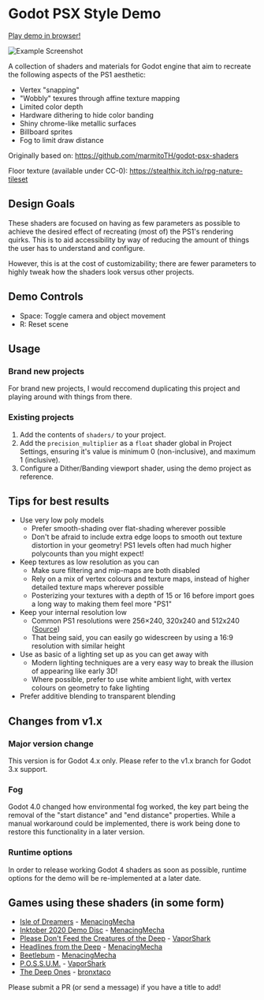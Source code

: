 # Godot PSX Style Demo

[Play demo in browser!](https://menacingmecha.itch.io/godot-psx-style-demo)

![Example Screenshot](./readme-assets/screenshot.png)

A collection of shaders and materials for Godot engine that aim to recreate the following aspects of the PS1 aesthetic:

- Vertex "snapping"
- "Wobbly" texures through affine texture mapping
- Limited color depth
- Hardware dithering to hide color banding
- Shiny chrome-like metallic surfaces
- Billboard sprites
- Fog to limit draw distance

Originally based on: https://github.com/marmitoTH/godot-psx-shaders

Floor texture (available under CC-0): https://stealthix.itch.io/rpg-nature-tileset

## Design Goals
These shaders are focused on having as few parameters as possible to achieve the desired effect of recreating (most of) the PS1's rendering quirks.
This is to aid accessibility by way of reducing the amount of things the user has to understand and configure.

However, this is at the cost of customizability; there are fewer parameters to highly tweak how the shaders look versus other projects.

## Demo Controls

- Space: Toggle camera and object movement
- R: Reset scene

## Usage
### Brand new projects
For brand new projects, I would reccomend duplicating this project and playing around with things from there.

### Existing projects
1. Add the contents of `shaders/` to your project.
2. Add the `precision_multiplier` as a `float` shader global in Project Settings, ensuring it's value is minimum 0 (non-inclusive), and maximum 1 (inclusive).
4. Configure a Dither/Banding viewport shader, using the demo project as reference.

## Tips for best results

- Use very low poly models
    - Prefer smooth-shading over flat-shading wherever possible
    - Don't be afraid to include extra edge loops to smooth out texture distortion in your geometry! PS1 levels often had much higher polycounts than you might expect!
- Keep textures as low resolution as you can
    - Make sure filtering and mip-maps are both disabled
    - Rely on a mix of vertex colours and texture maps, instead of higher detailed texture maps wherever possible
    - Posterizing your textures with a depth of 15 or 16 before import goes a long way to making them feel more "PS1"
- Keep your internal resolution low
    - Common PS1 resolutions were 256×240, 320x240 and 512x240 ([Source](https://docs.google.com/spreadsheets/d/1UgysgrgqbiIlyHIiwCxVoWMu1bwgO2OBlDO1ORpsi78/edit?usp=sharing))
    - That being said, you can easily go widescreen by using a 16:9 resolution with similar height
- Use as basic of a lighting set up as you can get away with
    - Modern lighting techniques are a very easy way to break the illusion of appearing like early 3D!
    - Where possible, prefer to use white ambient light, with vertex colours on geometry to fake lighting
- Prefer additive blending to transparent blending

## Changes from v1.x

### Major version change
This version is for Godot 4.x only.
Please refer to the v1.x branch for Godot 3.x support.

### Fog

Godot 4.0 changed how environmental fog worked, the key part being the removal of the "start distance" and "end distance" properties.
While a manual workaround could be implemented, there is work being done to restore this functionality in a later version.

### Runtime options

In order to release working Godot 4 shaders as soon as possible, runtime options for the demo will be re-implemented at a later date.

## Games using these shaders (in some form)
- [Isle of Dreamers](https://menacingmecha.itch.io/isle-of-dreamers) - [MenacingMecha](https://menacingmecha.github.io/)
- [Inktober 2020 Demo Disc](https://menacingmecha.itch.io/inktober-2020-demo-disc) - [MenacingMecha](https://menacingmecha.github.io/)
- [Please Don't Feed the Creatures of the Deep](https://vaporshark.itch.io/please-dont-feed-the-creatures-of-the-deep) - [VaporShark](https://vaporshark.itch.io/)
- [Headlines from the Deep](https://menacingmecha.itch.io/headlines-from-the-deep) - [MenacingMecha](https://menacingmecha.github.io/)
- [Beetlebum](https://menacingmecha.itch.io/beetlebum) - [MenacingMecha](https://menacingmecha.github.io/)
- [P.O.S.S.U.M.](https://vaporshark.itch.io/possum) - [VaporShark](https://vaporshark.itch.io/)
- [The Deep Ones](https://bronxtaco.itch.io/the-deep-ones) - [bronxtaco](https://bronxtaco.itch.io/)

Please submit a PR (or send a message) if you have a title to add!
